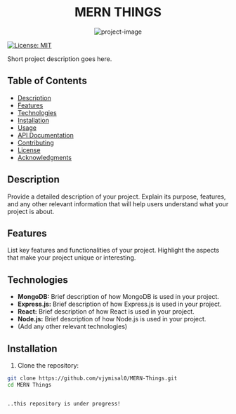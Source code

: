 <h1 align="center" id="title">MERN THINGS</h1>

<p align="center"><img src="https://markovate.com/wp-content/uploads/2022/08/Top-10-Reasons-To-Choose-MERN-Stack-Development-For-Your-Next-Project_-1280x720px@2x.png" alt="project-image"></p>

[![License: MIT](https://img.shields.io/badge/License-MIT-yellow.svg)](LICENSE)

Short project description goes here.

## Table of Contents

- [Description](#description)
- [Features](#features)
- [Technologies](#technologies)
- [Installation](#installation)
- [Usage](#usage)
- [API Documentation](#api-documentation)
- [Contributing](#contributing)
- [License](#license)
- [Acknowledgments](#acknowledgments)

## Description

Provide a detailed description of your project. Explain its purpose, features, and any other relevant information that will help users understand what your project is about.

## Features

List key features and functionalities of your project. Highlight the aspects that make your project unique or interesting.

## Technologies

- **MongoDB:** Brief description of how MongoDB is used in your project.
- **Express.js:** Brief description of how Express.js is used in your project.
- **React:** Brief description of how React is used in your project.
- **Node.js:** Brief description of how Node.js is used in your project.
- (Add any other relevant technologies)

## Installation

1. Clone the repository:

```bash
git clone https://github.com/vjymisal0/MERN-Things.git
cd MERN Things


..this repository is under progress!

